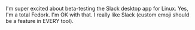 I'm super excited about beta-testing the Slack desktop app for Linux. Yes, I'm a total Fedork. I'm OK with that. I really like Slack (custom emoji should be a feature in EVERY tool).